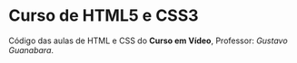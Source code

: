 # Curso de HTML5 e CSS3

 Código das aulas de HTML e CSS do <b>Curso em Vídeo</b>, Professor: <em>Gustavo Guanabara</em>.
